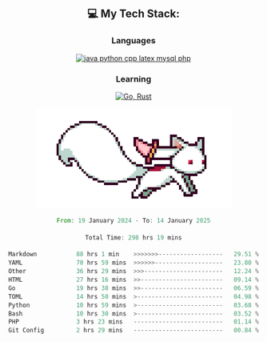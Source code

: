 
<div align="center">
<br>

## 💻 My Tech Stack:

### Languages

[![java python cpp latex mysql php](https://skillicons.dev/icons?i=java,python,cpp,latex,mysql,php)](https://skillicons.dev)

### Learning

[![Go, Rust](https://skillicons.dev/icons?i=go,rust)](https://skillicons.dev)

<center>

<img src="kyubey.gif" alt="Alt-Text" title="" >

</center>


<!--START_SECTION:waka-->

```rust
From: 19 January 2024 - To: 14 January 2025

Total Time: 298 hrs 19 mins

Markdown           88 hrs 1 min    >>>>>>>------------------   29.51 %
YAML               70 hrs 59 mins  >>>>>>-------------------   23.80 %
Other              36 hrs 29 mins  >>>----------------------   12.24 %
HTML               27 hrs 16 mins  >>-----------------------   09.14 %
Go                 19 hrs 38 mins  >>-----------------------   06.59 %
TOML               14 hrs 50 mins  >------------------------   04.98 %
Python             10 hrs 59 mins  >------------------------   03.68 %
Bash               10 hrs 30 mins  >------------------------   03.52 %
PHP                3 hrs 23 mins   -------------------------   01.14 %
Git Config         2 hrs 29 mins   -------------------------   00.84 %
```

<!--END_SECTION:waka-->
